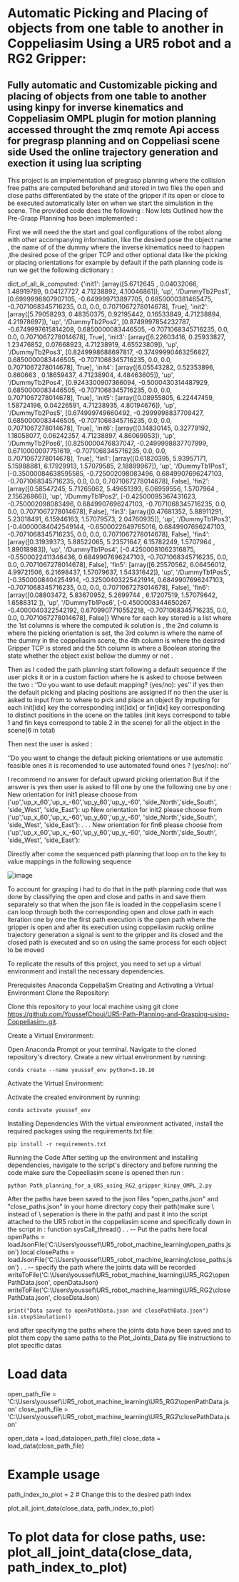 # Automatic Picking and Placing of objects from one table to another in Coppeliasim Using a UR5 robot and a RG2 Gripper:

## Fully automatic and Customizable picking and placing of objects from one table to another using kinpy for inverse kinematics and Coppeliasim  OMPL plugin for motion planning accessed throught the zmq remote Api access for pregrasp planning  and on Coppeliasi scene side Used the  online trajectory generation and exection it  using lua scripting 
     
This project is an implementation of pregrasp planning where the collision free paths are computed beforehand and stored in two files the open and close paths differentiated by the state of the gripper if its open or close  to be executed automatically later on when we start the simulation in the scene.  The provided code does the following :
Now lets Outlined how the Pre-Grasp Planning has been implemented :

First we will need the the start and goal configurations of the robot along with other accompanying information, like the desired pose the object name , the name of of the dummy where the inverse kinematics need to happen ,the desired pose of the griper TCP and other optional data like the picking or placing orientations for example by default if the path planning code is run we get the following dictionary :
    
dict_of_all_ik_computed: {'init1': [array([5.6712645 , 0.04032066, 1.48919789, 0.04127727, 4.71238892,
       4.10046861]), 'up', '/DummyTb2Pos1', [0.6999998807907105, -0.649999713897705, 0.6850000381465475, -0.7071068345716235, 0.0, 0.0, 0.7071067278014678], True], 'init2': [array([5.79058293, 0.48350375, 0.92195442, 0.16533849, 4.71238894,
       4.21978697]), 'up', '/DummyTb2Pos2', [0.8749997854232787, -0.6749997615814208, 0.6850000083446505, -0.7071068345716235, 0.0, 0.0, 0.7071067278014678], True], 'init3': [array([6.22603416, 0.25933827, 
1.23476852, 0.07668923, 4.71238919,
       4.65523809]), 'up', '/DummyTb2Pos3', [0.8249998688697817, -0.37499990463256827, 0.6850000083446505, -0.7071068345716235, 0.0, 0.0, 0.7071067278014678], True], 'init4': [array([6.05543282, 0.52353896, 0.860663  , 0.18659437, 4.71238904,
       4.48463605]), 'up', '/DummyTb2Pos4', [0.9243300907366094, -0.5000430314487929, 0.6850000083446505, -0.7071068345716235, 0.0, 0.0, 0.7071067278014678], True], 'init5': [array([0.08955805, 6.22447459, 
1.58724196, 0.04226591, 4.71238935,
       4.80194676]), 'up', '/DummyTb2Pos5', [0.674999749660492, -0.2999998837709427, 0.6850000083446505, -0.7071068345716235, 0.0, 0.0, 0.7071067278014678], True], 'init6': [array([0.14830145, 0.32779192, 1.18058077, 0.06242357, 4.71238897,
       4.86069053]), 'up', '/DummyTb2Pos6', [0.8250000476837047, -0.2499998837707999, 0.6710000097751619, -0.7071068345716235, 0.0, 0.0, 0.7071067278014678], True], 'fin1': [array([0.61820395, 5.93957171, 5.15988881, 6.17929913, 1.57079585,
       2.18899967]), 'up', '/DummyTb1Pos1', [-0.35000084638595585, -0.725002098083496, 0.6849907696247103, -0.7071068345716235, 0.0, 0.0, 0.7071067278014678], False], 'fin2': [array([0.58547245, 5.71265062, 5.49651393, 6.06959556, 1.5707964 ,
       2.15626866]), 'up', '/DummyTb1Pos2', [-0.42500095367431623, -0.750002098083496, 0.6849907696247103, -0.7071068345716235, 0.0, 0.0, 0.7071067278014678], False], 'fin3': [array([0.47681352, 5.88911291, 5.23018491, 6.15946163, 1.57079573,
       2.04760935]), 'up', '/DummyTb1Pos3', [-0.40000084042549144, -0.6500022649765016, 0.6849907696247103, -0.7071068345716235, 0.0, 0.0, 0.7071067278014678], False], 'fin4': [array([0.31939373, 5.88522065, 5.23571647, 6.15782249, 1.5707964 ,
       1.89018983]), 'up', '/DummyTb1Pos4', [-0.42500081062316875, -0.5500022411346436, 0.6849907696247103, -0.7071068345716235, 0.0, 0.0, 0.7071067278014678], False], 'fin5': [array([6.25570562, 6.06456012, 4.99721506, 6.21698437, 1.57079637,
       1.54331642]), 'up', '/DummyTb1Pos5', [-0.3500008404254914, -0.32500403225421914, 0.6849907696247103, -0.7071068345716235, 0.0, 0.0, 0.7071067278014678], False], 'fin6': [array([0.08803472, 5.83670952, 5.2699744 , 6.17207519, 1.57079642,
       1.6588312 ]), 'up', '/DummyTb1Pos6', [-0.4500008344650267, -0.4000040322542192, 0.6709907710552218, -0.7071068345716235, 0.0, 0.0, 0.7071067278014678], False]} 
Where for each key stored is a list where the 1st columns is where the computed ik solution is , the 2nd column is where the picking orientation is set, the 3rd column is where the name of the dummy in the coppeliasim scene, the 4th column is where the desired Gripper TCP is stored and the 5th column is where a Boolean storing the state whether the object exist bellow the dummy or not .

Then as I coded the path planning start following a default sequence if the user picks it or in a custom faction where he is asked to choose between the two :
‘’Do you want to use default mapping? (yes/no): yes’’
if yes then the default picking and placing positions are assigned
If no then the user is asked to input from to where to pick and place an object 
By imputing for each init[idx] key the corresponding init[idx] or fin[idx] key corresponding to distinct positions in the scene on the tables (init keys correspond to table 1 and fin keys correspond to table 2 in the scene) for all the object in the scene(6 in total)

Then next the user is asked :

’’Do you want to change the default picking orientations or use automatic feasible ones it is recomended to use automated 
found ones  ? (yes/no): no’’

I recommend no answer for default upward picking orientation 
But if the answer is yes then user is asked to fill one by one the following one by one :
New orientation for init1 please choose from ('up','up_x_60','up_x_-60','up_y_60','up_y_-60', 'side_North','side_South', 'side_West', 'side_East'): up
New orientation for init2 please choose from ('up','up_x_60','up_x_-60','up_y_60','up_y_-60', 'side_North','side_South', 'side_West', 'side_East'):
.
.
.
New orientation for fin6 please choose from ('up','up_x_60','up_x_-60','up_y_60','up_y_-60', 'side_North','side_South', 'side_West', 'side_East'):

Directly after come the sequenced path planning that loop on to  the key to value mappings in the following sequence


![image](https://github.com/YoussefChouj/UR5-Path-Planning-and-Grasping-using-Coppeliasim-/assets/153049901/f1a1a5d8-68aa-47be-a334-ebb512c62a07)





To account for grasping i had to do that in the path planning code that was done by classifying the open and close and paths in and save them separately so that when the json file is loaded in the coppeliasim scene I can  loop through both the corresponding open and close path in each iteration one by one the first path execution is the open path where the gripper is open and after its execution using coppeliasim ruckig online trajectory generation a signal is sent to the gripper and its closed and the closed path is executed and so on using the same process for each object to be moved


  
To replicate the results of this project, you need to set up a virtual environment and install the necessary dependencies.

Prerequisites
Anaconda 
CoppeliaSim 
Creating and Activating a Virtual Environment
Clone the Repository:

Clone this repository to your local machine using 
     git clone https://github.com/YoussefChouj/UR5-Path-Planning-and-Grasping-using-Coppeliasim-.git.

Create a Virtual Environment:

Open Anaconda Prompt or your terminal.
Navigate to the cloned repository's directory.
Create a new virtual environment by running:

    conda create --name youssef_env python=3.10.10

Activate the Virtual Environment:

Activate the created environment by running:

    conda activate youssef_env

Installing Dependencies
With the virtual environment activated, install the required packages using the requirements.txt file:

    pip install -r requirements.txt

Running the Code
After setting up the environment and installing dependencies, navigate to the script's directory and before running the code make sure 
the Copeeliasim scene is opened then run :

    python Path_planning_for_a_UR5_using_RG2_gripper_kinpy_OMPL_2.py

After the paths have been saved to the json files "open_paths.json" and "close_paths.json" in your home directory copy their path(make sure \\ instead of \ seperation is there in the path) and past it into the script attached to the UR5 robot in the coppeliasim scene and specifically down in the script in  :
function sysCall_thread()
.
.
    -- Put the paths here 
    local openPaths = loadJsonFile('C:\\Users\\youssef\\UR5_robot_machine_learning\\open_paths.json')
    local closePaths = loadJsonFile('C:\\Users\\youssef\\UR5_robot_machine_learning\\close_paths.json')
.
.
    -- specify the path where the joints data will be recorded 
    writeToFile('C:\\Users\\youssef\\UR5_robot_machine_learning\\UR5_RG2\\openPathData.json', openDataJson)
    writeToFile('C:\\Users\\youssef\\UR5_robot_machine_learning\\UR5_RG2\\closePathData.json', closeDataJson)

    print("Data saved to openPathData.json and closePathData.json")
    sim.stopSimulation()
end
after specifying the paths where the joints data have been saved and to plot them copy the same paths to  the Plot_Joints_Data.py file instructions to plot specific datas  

# Load data
open_path_file = 'C:\\Users\\youssef\\UR5_robot_machine_learning\\UR5_RG2\\openPathData.json'
close_path_file = 'C:\\Users\\youssef\\UR5_robot_machine_learning\\UR5_RG2\\closePathData.json'

open_data = load_data(open_path_file)
close_data = load_data(close_path_file)

# Example usage
path_index_to_plot = 2  # Change this to the desired path index

plot_all_joint_data(close_data, path_index_to_plot)
# To plot data for close paths, use: plot_all_joint_data(close_data, path_index_to_plot)
